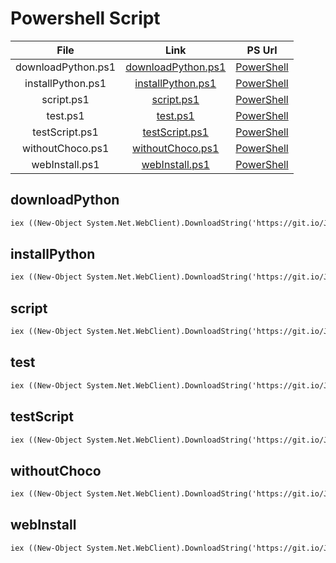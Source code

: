# Powershell Script
| File | Link | PS Url |
|:---------:|:----------:|:---------:
|downloadPython.ps1|[downloadPython.ps1](https://github.com/rshnGhost/testing/blob/main/downloadPython.ps1)|[PowerShell](https://github.com/rshnGhost/testing#downloadPython)|
|installPython.ps1|[installPython.ps1](https://github.com/rshnGhost/testing/blob/main/installPython.ps1)|[PowerShell](https://github.com/rshnGhost/testing#installPython)|
|script.ps1|[script.ps1](https://github.com/rshnGhost/testing/blob/main/script.ps1)|[PowerShell](https://github.com/rshnGhost/testing#script)|
|test.ps1|[test.ps1](https://github.com/rshnGhost/testing/blob/main/test.ps1)|[PowerShell](https://github.com/rshnGhost/testing#test)|
|testScript.ps1|[testScript.ps1](https://github.com/rshnGhost/testing/blob/main/testScript.ps1)|[PowerShell](https://github.com/rshnGhost/testing#testScript)|
|withoutChoco.ps1|[withoutChoco.ps1](https://github.com/rshnGhost/testing/blob/main/withoutChoco.ps1)|[PowerShell](https://github.com/rshnGhost/testing#withoutChoco)|
|webInstall.ps1|[webInstall.ps1](https://github.com/rshnGhost/testing/blob/main/webInstall.ps1)|[PowerShell](https://github.com/rshnGhost/testing#webInstall)|

## downloadPython
```markdown
iex ((New-Object System.Net.WebClient).DownloadString('https://git.io/JR4jF'))
```

## installPython
```markdown
iex ((New-Object System.Net.WebClient).DownloadString('https://git.io/JR0jJ'))
```

## script
```markdown
iex ((New-Object System.Net.WebClient).DownloadString('https://git.io/JRcLl'))
```

## test
```markdown
iex ((New-Object System.Net.WebClient).DownloadString('https://git.io/JRiT9'))
```

## testScript
```markdown
iex ((New-Object System.Net.WebClient).DownloadString('https://git.io/JRCsv'))
```

## withoutChoco
```markdown
iex ((New-Object System.Net.WebClient).DownloadString('https://git.io/JRiTj'))
```

## webInstall
```markdown
iex ((New-Object System.Net.WebClient).DownloadString('https://git.io/JRia7'))
```
